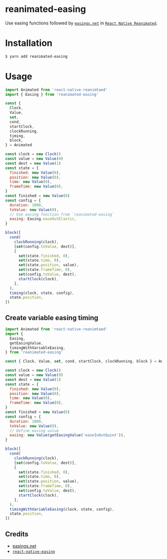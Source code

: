 # reanimated-easing

Use easing functions followed by [`easings.net`](https://easings.net) in [`React Native Reanimated`](https://github.com/software-mansion/react-native-reanimated).

# Installation

```bash
$ yarn add reanimated-easing
```

# Usage

```js
import Animated from 'react-native-reanimtaed'
import { Easing } from 'reanimated-easing'

const {
  Clock,
  Value,
  set,
  cond,
  startClock,
  clockRunning,
  timing,
  block,
} = Animated

const clock = new Clock()
const value = new Value(0)
const dest = new Value(1)
const state = {
  finished: new Value(0),
  position: new Value(0),
  time: new Value(0),
  frameTime: new Value(0),
}
const finished = new Value(0)
const config = {
  duration: 1000,
  toValue: new Value(0),
  // Use easing function from `reanimated-easing`
  easing: Easing.easeOutElastic,
}

block([
  cond(
    clockRunning(clock),
    [set(config.toValue, dest)],
    [
      set(state.finished, 0),
      set(state.time, 0),
      set(state.position, value),
      set(state.frameTime, 0),
      set(config.toValue, dest),
      startClock(clock),
    ],
  ),
  timing(clock, state, config),
  state.position,
])
```

## Create variable easing timing

```js
import Animated from 'react-native-reanimtaed'
import {
  Easing,
  getEasingValue,
  timingWithVariableEasing,
} from 'reanimated-easing'

const { Clock, Value, set, cond, startClock, clockRunning, block } = Animated

const clock = new Clock()
const value = new Value(0)
const dest = new Value(1)
const state = {
  finished: new Value(0),
  position: new Value(0),
  time: new Value(0),
  frameTime: new Value(0),
}
const finished = new Value(0)
const config = {
  duration: 1000,
  toValue: new Value(0),
  // Define easing value
  easing: new Value(getEasingValue('easeInOutQuint')),
}

block([
  cond(
    clockRunning(clock),
    [set(config.toValue, dest)],
    [
      set(state.finished, 0),
      set(state.time, 0),
      set(state.position, value),
      set(state.frameTime, 0),
      set(config.toValue, dest),
      startClock(clock),
    ],
  ),
  timingWithVariableEasing(clock, state, config),
  state.position,
])
```

## Credits

- [easings.net](https://easings.net)
- [`react-native-easing`](https://github.com/thisXY/react-native-easing)
